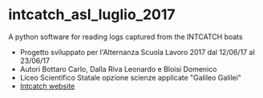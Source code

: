 # intcatch_asl_luglio_2017
A python software for reading logs captured from the INTCATCH boats

- Progetto sviluppato per l'Alternanza Scuola Lavoro 2017 dal 12/06/17 al 23/06/17
- Autori Bottaro Carlo, Dalla Riva Leonardo e Bloisi Domenico
- Liceo Scientifico Statale opzione scienze applicate "Galileo Galilei"
- [Intcatch website](http://intcatch.eu/)

